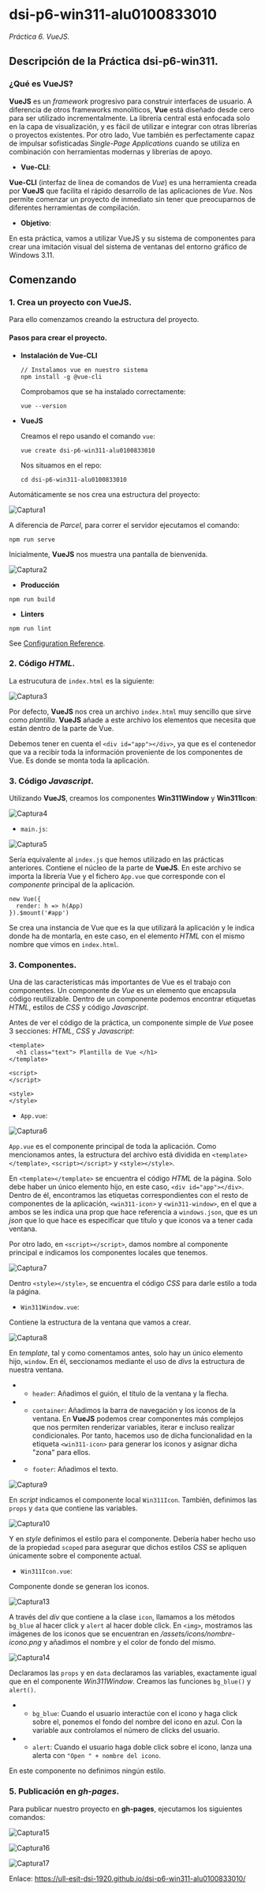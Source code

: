 # dsi-p6-win311-alu0100833010

_Práctica 6.  VueJS._

## Descripción de la Práctica  dsi-p6-win311.

### ¿Qué es VueJS? 

**VueJS** es un _framework_ progresivo para construir interfaces de usuario. A diferencia de otros frameworks monolíticos,
**Vue** está diseñado desde cero para ser utilizado incrementalmente. La librería central está enfocada solo en la capa de
visualización, y es fácil de utilizar e integrar con otras librerías o proyectos existentes. Por otro lado, Vue también es
perfectamente capaz de impulsar sofisticadas _Single-Page Applications_ cuando se utiliza en combinación con herramientas
modernas y librerías de apoyo. 

* **Vue-CLI**:

**Vue-CLI** (interfaz de línea de comandos de _Vue_) es una herramienta creada por **VueJS** que facilita el rápido desarrollo de
las aplicaciones de _Vue_. Nos permite comenzar un proyecto de inmediato sin tener que preocuparnos de diferentes herramientas de
compilación.

* **Objetivo**:

En esta práctica, vamos a utilizar VueJS y su sistema de componentes para crear una imitación visual del sistema de ventanas
del entorno gráfico de Windows 3.11.

## Comenzando

### 1. Crea un proyecto con VueJS.

Para ello comenzamos creando la estructura del proyecto.

#### Pasos para crear el proyecto.

* **Instalación de Vue-CLI** 

  ```
  // Instalamos vue en nuestro sistema
  npm install -g @vue-cli
  ```
  Comprobamos que se ha instalado correctamente:
  ```
  vue --version
  ```
  
* **VueJS**

  Creamos el repo usando el comando `vue`:
  
  ```
  vue create dsi-p6-win311-alu0100833010
  ```
  Nos situamos en el repo:
   ```
  cd dsi-p6-win311-alu0100833010
  ```

Automáticamente se nos crea una estructura del proyecto:
  
  ![Captura1](src/assets/captures/cap15.png)
 
A diferencia de _Parcel_, para correr el servidor ejecutamos el comando:

```
npm run serve
```

Inicialmente, **VueJS** nos muestra una pantalla de bienvenida.

  ![Captura2](src/assets/captures/capVue.png)
  
* **Producción**
```
npm run build
```

* **Linters**
```
npm run lint
```

See [Configuration Reference](https://cli.vuejs.org/config/).
  
### 2. Código _HTML_.

La estrucutura de `index.html` es la siguiente:

 ![Captura3](src/assets/captures/cap1.png)
 
Por defecto, **VueJS** nos crea un archivo `index.html` muy sencillo que sirve como _plantilla_. **VueJS** añade a este archivo
los elementos que necesita que están dentro de la parte de Vue. 

Debemos tener en cuenta el `<div id="app"></div>`, ya que es el contenedor que va a recibir toda la información proveniente de los 
componentes de Vue. Es donde se monta toda la aplicación.

### 3. Código _Javascript_.

Utilizando **VueJS**, creamos los componentes **Win311Window** y **Win311Icon**:

 ![Captura4](src/assets/captures/cap2.png)
 
* `main.js`:

 ![Captura5](src/assets/captures/cap14.png)
 
Sería equivalente al `index.js` que hemos utilizado en las prácticas anteriores. Contiene el núcleo de la parte de **VueJS**. En
este archivo se importa la librería Vue y el fichero `App.vue` que corresponde con el _componente_ principal de la aplicación. 

```
new Vue({
  render: h => h(App)
}).$mount('#app')
```
Se crea una instancia de Vue que es la que utilizará la aplicación y le indica donde ha de montarla, en este caso, en el
elemento _HTML_ con el mismo nombre que vimos en `index.html`. 

### 3. Componentes.

Una de las características más importantes de Vue es el trabajo con componentes. Un componente de _Vue_ es un elemento que 
encapsula código reutilizable. Dentro de un componente podemos encontrar etiquetas _HTML_, estilos de _CSS_ y código _Javascript_.

Antes de ver el código de la práctica, un componente simple de _Vue_ posee 3 secciones: _HTML_, _CSS_ y _Javascript_:
```
<template>
  <h1 class="text"> Plantilla de Vue </h1>
</template>

<script>
</script>

<style>
</style>
```
* `App.vue`:

![Captura6](src/assets/captures/cap3.png)
 
`App.vue` es el componente principal de toda la aplicación. Como mencionamos antes, la estructura del archivo está dividida en
`<template></template>`, `<script></script>` y `<style></style>`.

En `<template></template>` se encuentra el código _HTML_ de la página. Solo debe haber un único elemento hijo, en este caso, 
`<div id="app"></div>`. Dentro de él, encontramos las etiquetas correspondientes con el resto de componentes de la aplicación, 
`<win311-icon>` y `<win311-window>`, en el que a ambos se les indica una prop que hace referencia a `windows.json`, que es un
_json_ que lo que hace es especificar que título y que iconos va a tener cada ventana.

Por otro lado, en `<script></script>`, damos nombre al componente principal e indicamos los componentes locales que tenemos.

![Captura7](src/assets/captures/cap4.png)

Dentro `<style></style>`, se encuentra el código _CSS_ para darle estilo a toda la página.

* `Win311Window.vue`:

Contiene la estructura de la ventana que vamos a crear.  

![Captura8](src/assets/captures/cap5.png)

En _template_, tal y como comentamos antes, solo hay un único elemento hijo, `window`. En él, seccionamos mediante el uso de
_divs_ la estructura de nuestra ventana. 

* * `header`: Añadimos el guión, el título de la ventana y la flecha.

* * `container`: Añadimos la barra de navegación y los iconos de la ventana. En **VueJS** podemos crear componentes más complejos
  que nos permiten renderizar variables, iterar e incluso realizar condicionales. Por tanto, hacemos uso de dicha funcionalidad
  en la etiqueta `<win311-icon>` para generar los iconos y asignar dicha "zona" para ellos.
  
* * `footer`: Añadimos el texto.
  
![Captura9](src/assets/captures/cap6.png)

En _script_ indicamos el componente local `Win311Icon`. También, definimos las `props` y `data` que contiene las variables.  

![Captura10](src/assets/captures/cap7.png)

Y en _style_ definimos el estilo para el componente. Debería haber hecho uso de la propiedad `scoped` para asegurar que dichos 
estilos _CSS_ se apliquen únicamente sobre el componente actual.

* `Win311Icon.vue`:

Componente donde se generan los iconos.

![Captura13](src/assets/captures/cap10.png)

A través del _div_ que contiene a la clase `icon`, llamamos a los métodos `bg_blue` al hacer click y `alert` al hacer doble click.
En `<img>`, mostramos las imágenes de los iconos que se encuentran en _/assets/icons/nombre-icono.png_ y añadimos el nombre y el
color de fondo del mismo.

![Captura14](src/assets/captures/cap11.png)

Declaramos las `props` y en `data` declaramos las variables, exactamente igual que en el componente _Win311Window_. Creamos las 
funciones `bg_blue()` y `alert()`.

  * * `bg_blue`: Cuando el usuario interactúe con el icono y haga click sobre el, ponemos el fondo del nombre del icono en azul.
  Con la variable aux controlamos el número de clicks del usuario.
  
  * * `alert`: Cuando el usuario haga doble click sobre el icono, lanza una alerta con `"Open " + nombre del icono`.
  
En este componente no definimos ningún estilo.
  
### 5. Publicación en _gh-pages_.
 
Para publicar nuestro proyecto en **gh-pages**, ejecutamos los siguientes comandos:

![Captura15](src/assets/captures/cap12.png)

![Captura16](src/assets/captures/cap13.png)

![Captura17](src/assets/captures/cap16.png)

Enlace:  https://ull-esit-dsi-1920.github.io/dsi-p6-win311-alu0100833010/

